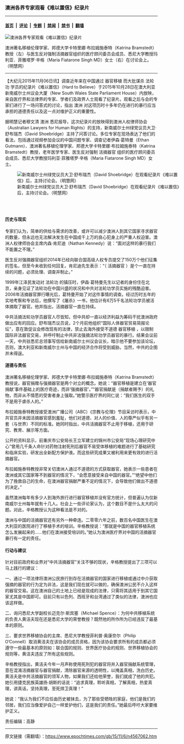 ### 澳洲各界专家观看《难以置信》纪录片

---

#### [首页](../../../..?n4567062) &nbsp;|&nbsp; [评论](../../../../../epoch-comment?n4567062) &nbsp;|&nbsp; [专题](../../../../../epoch-special?n4567062) &nbsp;|&nbsp; [禁闻](../../../../../epoch-news?n4567062) &nbsp;|&nbsp; [禁书](../../../../../books?n4567062) &nbsp;|&nbsp; [翻墙](https://github.com/gfw-breaker/nogfw/blob/master/README.md?n4567062)


<div><img alt="澳洲各界专家观看《难以置信》纪录片" class="attachment-djy_600_400 size-djy_600_400 wp-post-image" src="https://i.epochtimes.com/assets/uploads/2015/11/1511051313122382-600x400.jpg"/>
<div class="caption">
 <p>
  澳洲著名移植伦理学家、邦德大学卡特里娜‧布拉姆施泰特（Katrina Bramstedt）教授（左）与医生反对强制活摘器官组织的医疗顾问委员会成员、悉尼大学教授玛利亚．菲雅塔罗‧辛格（Maria Fiatarone Singh MD）女士（右）在讨论会上。（明慧网）
 </p>
</div></div><hr/><div class="post_content" id="artbody" itemprop="articleBody">
 <!-- article content begin -->
 <p>
  【大纪元2015年11月06日讯】调查近年来在中国通过
  <ok href="https://www.epochtimes.com/gb/tag/%E5%99%A8%E5%AE%98%E7%A7%BB%E6%A4%8D.html">
   器官移植
  </ok>
  而大批谋杀
  <ok href="https://www.epochtimes.com/gb/tag/%E6%B3%95%E8%BD%AE%E5%8A%9F.html">
   法轮功
  </ok>
  学员的纪录片《难以置信》（Hard to Believe）于2015年10月28日在澳大利亚新南威尔士州议会大厦（New South Wales State Parliament House）内放映，来自医疗界和法律界的专家、学者们及政界人士观看了纪录片。观看之后与会的专家们进行了一场问答式的讨论，指出
  <ok href="https://www.epochtimes.com/gb/tag/%E6%BE%B3%E6%B4%B2.html">
   澳洲
  </ok>
  对这项历时十多年仍在进行的暴行应当承担的道德责任以及这一点对维护正义的重要性。
 </p>
 <p>
  据明慧记者穆文清
  <ok href="https://www.epochtimes.com/gb/tag/%E6%BE%B3%E6%B4%B2.html">
   澳洲
  </ok>
  悉尼报导，这次纪录片的放映得到澳洲人权律师协会（Australian Lawyers for Human Rights）的支持，新南威尔士州绿党议员大卫‧舒布瑞杰（David Shoebridge）主持了问答讨论。多位专家在现场表达了他们的看法，包括通过视频参加会议的中国问题专家、调查记者伊森‧葛特曼（Ethan Gutmann）、澳洲著名移植伦理学家、邦德大学卡特里娜‧布拉姆施泰特（Katrina Bramstedt）教授，老年医学专家、医生反对强制
  <ok href="https://www.epochtimes.com/gb/tag/%E6%B4%BB%E6%91%98%E5%99%A8%E5%AE%98.html">
   活摘器官
  </ok>
  组织的医疗顾问委员会成员、悉尼大学教授玛利亚‧菲雅塔罗‧辛格（Maria Fiatarone Singh MD）女士。
  <br/>
  <figure aria-describedby="caption-attachment-6528310" class="wp-caption aligncenter" id="attachment_6528310" style="width: 546px">
   <ok href=" https://i.epochtimes.com/assets/uploads/2015/11/1511051313092382.jpg" rel="noreferrer noopener" target="_blank">
    <img alt="新南威尔士州绿党议员大卫‧舒布瑞杰（David Shoebridge）在观看纪录片《难以置信》后，主持讨论会。（明慧网）" class="size-large wp-image-6528310" src="https://i.epochtimes.com/assets/uploads/2015/11/1511051313092382.jpg" title="新南威尔士州绿党议员大卫‧舒布瑞杰（David Shoebridge）在观看纪录片《难以置信》后，主持讨论会。（明慧网）"/>
   </ok>
   <br/><figcaption class="wp-caption-text" id="caption-attachment-6528310">
    新南威尔士州绿党议员大卫‧舒布瑞杰（David Shoebridge）在观看纪录片《难以置信》后，主持讨论会。（明慧网）
   </figcaption><br/>
  </figure><br/>
 </p>
 <h4>
  历史与现实
 </h4>
 <p>
  专家们认为，简单的供给与需求的改善，或许可以减少澳洲人到其它国家寻求器官的数量，但永远也无法解决发生在中国成千上万的良心犯身上的严重人权迫害。澳洲人权律师协会主席内森‧肯尼迪（Nathan Kennedy）说：“面对这样的暴行我们不能置之不理。”
 </p>
 <p>
  医生反对强摘器官组织2014年已经向联合国高级人权专员提交了150万个他们征集的签名，但至今未收到任何回复。肯尼迪先生表示：“（
  <ok href="https://www.epochtimes.com/gb/tag/%E6%B4%BB%E6%91%98%E5%99%A8%E5%AE%98.html">
   活摘器官
  </ok>
  ）是个一直在持续的问题，必须处理、调查并制止。”
 </p>
 <p>
  1999年江泽民发动对
  <ok href="https://www.epochtimes.com/gb/tag/%E6%B3%95%E8%BD%AE%E5%8A%9F.html">
   法轮功
  </ok>
  的镇压时，伊森‧葛特曼先生以记者的身份住在北京，亲身见证了法轮功在中国兴盛的状况和中共对法轮功学员实施的残酷迫害。2006年活摘器官罪行曝光后，葛特曼开始了对这件事情的调查。经过历时五年的实地考察和专访后，他撰写了《屠杀》一书，他估计有6万5千名法轮功学员被活体摘取了器官。他并指出，活摘器官一直在持续。
 </p>
 <p>
  中共活摘法轮功学员器官人尽皆知，但中共却一直以经济利益为筹码干扰澳洲政府做出应有的回应。舒布瑞杰议员说，2个月前他组织“国际人体器官贸易简报论坛”，意在敦促议会修改现有的法律，禁止去海外接受不道德
  <ok href="https://www.epochtimes.com/gb/tag/%E5%99%A8%E5%AE%98%E7%A7%BB%E6%A4%8D.html">
   器官移植
  </ok>
  ，以限制国际非法器官交易，并呼吁制止中共非法强摘法轮功学员器官的暴行。结果会议前一天，中共驻悉尼总领事写信给新南威尔士州议会议长，暗示他不要参加该论坛，否则，澳大利亚和新南威尔士州与中国的经济合作将受到威胁。当然，中共的企图并未得逞。
 </p>
 <p>
  <h4>
   道德与责任
  </h4>
  <p>
   澳洲著名移植伦理学家、邦德大学卡特里娜‧布拉姆施泰特（Katrina Bramstedt）教授说，器官捐赠与强摘器官是两个对立的概念。她说：“器官移植是建立在‘器官捐献’事件基础上的医疗奇迹，而非‘强摘器官’。”“器官捐献是（捐献者赐予）的礼物，而非从不情愿的受害者身上强取。”她警示医疗界的同仁说：“我们医生的双手不是用于虐杀人的。”
  </p>
  <p>
   布拉姆施泰特教授接受澳洲广播公司（ABC）《宗教与伦理》节目采访时表示，中共官员并未因活摘器官感到羞耻，他们对道德、对人的价值、人的尊严似乎有另一套（与世界）不同的标准。她同时指出，中共活摘器官不止用于移植，还用于研究、教育、展示等方面。
  </p>
  <p>
   公开的资料显示，前重庆市公安局长王立军建立的锦州市公安局“现场心理研究中心”曾用几千条人命针对药物注射死刑后器官不易受体移植的难题进行了基础研究和临床实验，研发出全新配方保护液。而这些研究成果又被利用来更有效的进行活摘器官。
  </p>
  <p>
   布拉姆施泰特教授非常关切澳洲人通过不道德的方式获取器官，她表示一些患者在澳洲或其它国家等不到器官的情况下，“会愿意接受来自中国的器官。”“绝望中他们为了挽救自己的生命，在澳洲器官捐献严重不足的情况下，会导致他们做出不道德的决定。”
  </p>
  <p>
   虽然澳洲每年有多少人到海外旅行进行器官移植并没有官方统计，但普遍认为仅新南威尔士州每年就有十几人。社会上一些评论家认为，这个数目不是什么太大的问题。对此，辛格教授认为这种看法是不对的。
  </p>
  <p>
   澳洲与中国的活摘器官还有另外一种牵连。二零零六年之前，数百名中国医生在澳大利亚的医院进行了移植手术的培训。辛格教授说：“那就是中国的器官移植系统怎么发展起来的……他们在澳洲接受培训的。”她认为澳洲医疗界对中国的活摘器官暴行有一定的责任。
  </p>
  <p>
   <h4>
    行动与建议
   </h4>
   <p>
    针对目前政府和业界对“中共活摘器官”关注不够的现状，辛格教授提出了三项可以马上践行的建议：
   </p>
   <p>
    一、通过一项法律将澳洲公民旅行到存在活摘器官的国家进行移植或通过中介获取强摘的器官的行为定为非法，这是我们现在就可以做的，确保澳洲公民不介入这样的器官交易。这在澳洲自己的土地上已经是现成的法律，只需将其适用于到其它国家尤其是中国即可。目前只有以色列、西班牙和台湾通过了类似的法律，澳洲也应该这样做。
   </p>
   <p>
    二、询问悉尼大学副校长迈克尔‧斯宾塞（Michael Spence）：为何中共移植系统的负责人黄洁夫现在还是悉尼大学的荣誉教授？既然他的所作所为已经违反了最基本的原则。
   </p>
   <p>
    三、要求世界移植协会的主席、悉尼大学教授菲利普‧奥康奈尔（Philip O’Connell）取消黄洁夫在该协会的成员资格，因为该协会要求所有的成员都必须遵守一些最基本的原则如：联合国的规则、世界医疗协会的规则、世界移植协会的规则等，黄洁夫违反了所有这些规则。
   </p>
   <p>
    辛格教授指出，黄洁夫今年一月声称使用死刑犯的器官将并入器官捐献系统管理，意在混淆活摘器官与器官捐献，清除器官来源的透明性，以掩盖真相，洗白历史。黄洁夫是中共活摘器官的领军人物，如果我们还给他荣誉，我们就成了他的共犯。她引用捷克民族英雄扬‧胡斯的话说：“追求真理，聆听真相，了解真相，热爱真理，讲真话，坚持真理，至死捍卫真理！”
   </p>
   <p>
    她说：“我认为我们不应任由历史被抹去，为了那些受牺牲的家庭，他们是我们的邻居，我们应当像爱护自己一样爱护他们，这是我们的责任。”她最后呼吁大家要维护正义。
   </p>
   <p>
    责任编辑：高静
   </p>
   <!-- article content end -->
   <div id="below_article_ad">
   </div>
  </p>
 </p>
</div>


---

原文链接（需翻墙）：https://www.epochtimes.com/gb/15/11/6/n4567062.htm